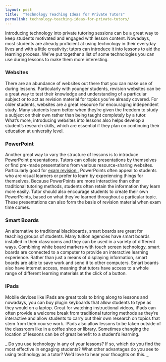```yaml
---
layout: post
title:  "Technology Teaching Ideas for Private Tutors"
permalink: technology-teaching-ideas-for-private-tutors/
---
```

Introducing technology into private tutoring sessions can be a great way to
keep students motivated and engaged with lesson content. Nowadays, most
students are already proficient at using technology in their everyday lives
and with a little creativity; tutors can introduce it into lessons to aid the
learning process. We’ve put together a list of some technologies you can use
during lessons to make them more interesting.

### Websites

There are an abundance of websites out there that you can make use of during
lessons. Particularly with younger students, revision websites can be a great
way to test their knowledge and understanding of a particular subject or to
act as revision material for topics you’ve already covered. For older
students, websites are a great resource for encouraging independent study.
Many students learn better when they’re given the freedom to study a subject
on their own rather than being taught completely by a tutor. What’s more,
introducing websites into lessons also helps develop a student’s research
skills, which are essential if they plan on continuing their education at
university level.

### PowerPoint

Another great way to vary the structure of lessons is to introduce PowerPoint presentations. Tutors can collate presentations by themselves or find pre-made presentations from various resource-sharing websites. Particularly good for [ exam revision ](http://www.brightyoungthings.co.uk/parents-blog/2014/5/7/how-to-help-your-child-prepare-for-exams) , PowerPoints often appeal to students who are visual learners or prefer to learn by experiencing things for themselves. Because PowerPoints are more interactive than other traditional tutoring methods, students often retain the information they learn more easily. Tutor should also encourage students to create their own PowerPoints, based on what they’ve learned throughout a particular topic. These presentations can also form the basis of revision material when exam time comes. 

### Smart Boards

An alternative to traditional blackboards, smart boards are great for teaching groups of students. Many tuition agencies have smart boards installed in their classrooms and they can be used in a variety of different ways. Combining white board markers with touch screen technology, smart boards are connected to a computer to provide an interactive learning experience. Rather than just a means of displaying information, smart boards are able to save work and send it to other computers. Smart boards also have internet access, meaning that tutors have access to a whole range of different learning materials at the click of a button. 

### IPads

Mobile devices like iPads are great tools to bring along to lessons and nowadays, you can buy plugin keyboards that allow students to type as they would on a laptop. Great for watching instructional videos, iPads can often provide a welcome break from traditional tutoring methods as they’re interactive and allow students to carry out their own research on topics that stem from their course work. IPads also allow lessons to be taken outside of the classroom like in a coffee shop or library. Sometimes changing the location of lessons can be of great benefit to a student’s learning. 

_ Do you use technology in any of your lessons? If so, which do you find the
most effective in engaging students? What other advantages do you see to using
technology as a tutor? We’d love to hear your thoughts on this. _
